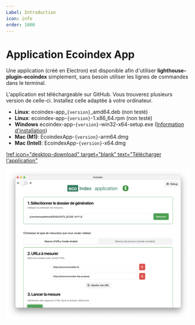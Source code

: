 ```yaml
---
Label: Introduction
icon: info
order: 1000
---
```

# Application Ecoindex App

Une application (créé en Electron) est disponible afin d'utiliser **lighthouse-plugin-ecoindex** simplement, sans besoin utiliser les lignes de commandes dans le terminal.

L'application est téléchargeable sur GitHub. Vous trouverez plusieurs version de celle-ci. Installez celle adaptée à votre ordinateur.

-   **Linux**: ecoindex-app\_`{version}`\_amd64.deb (non testé)
-   **Linux**: ecoindex-app-`{version}`-1.x86_64.rpm (non testé)
-   **Windows** ecoindex-app-`{version}`-win32-x64-setup.exe ([Information d'installation](./01-installation.md/#windows))
-   **Mac (M1)**: EcoindexApp-`{version}`-arm64.dmg
-   **Mac (Intel)**: EcoindexApp-`{version}`-x64.dmg

[!ref icon="desktop-download" target="blank" text="Télécharger l'application"](https://github.com/cnumr/EcoindexApp/releases/latest)

![electron-app](../static/electron-app.png)
